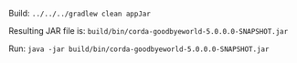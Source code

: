 Build:
`../../../gradlew clean appJar`

Resulting JAR file is: `build/bin/corda-goodbyeworld-5.0.0.0-SNAPSHOT.jar`

Run: `java -jar build/bin/corda-goodbyeworld-5.0.0.0-SNAPSHOT.jar`